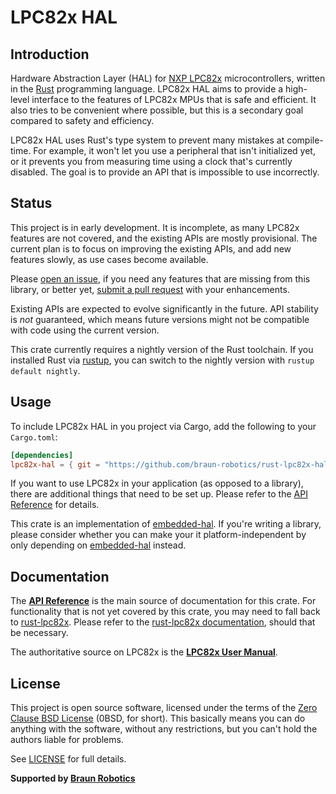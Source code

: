 # LPC82x HAL

## Introduction

Hardware Abstraction Layer (HAL) for [NXP LPC82x] microcontrollers, written in the [Rust] programming language. LPC82x HAL aims to provide a high-level interface to the features of LPC82x MPUs that is safe and efficient. It also tries to be convenient where possible, but this is a secondary goal compared to safety and efficiency.

LPC82x HAL uses Rust's type system to prevent many mistakes at compile-time. For example, it won't let you use a peripheral that isn't initialized yet, or it prevents you from measuring time using a clock that's currently disabled. The goal is to provide an API that is impossible to use incorrectly.

[NXP LPC82x]: https://www.nxp.com/products/processors-and-microcontrollers/arm-based-processors-and-mcus/lpc-cortex-m-mcus/lpc800-series-cortex-m0-plus-mcus/low-cost-microcontrollers-mcus-based-on-arm-cortex-m0-plus-cores:LPC82X
[Rust]: https://www.rust-lang.org/


## Status

This project is in early development. It is incomplete, as many LPC82x features are not covered, and the existing APIs are mostly provisional. The current plan is to focus on improving the existing APIs, and add new features slowly, as use cases become available.

Please [open an issue], if you need any features that are missing from this library, or better yet, [submit a pull request] with your enhancements.

Existing APIs are expected to evolve significantly in the future. API stability is *not* guaranteed, which means future versions might not be compatible with code using the current version.

This crate currently requires a nightly version of the Rust toolchain. If you installed Rust via [rustup], you can switch to the nightly version with `rustup default nightly`.

[open an issue]: https://github.com/braun-robotics/rust-lpc82x-hal/issues/new
[submit a pull request]: https://github.com/braun-robotics/rust-lpc82x-hal/blob/master/CONTRIBUTING.md
[rustup]: https://rustup.rs/


## Usage

To include LPC82x HAL in you project via Cargo, add the following to your `Cargo.toml`:

``` toml
[dependencies]
lpc82x-hal = { git = "https://github.com/braun-robotics/rust-lpc82x-hal.git" }
```

If you want to use LPC82x in your application (as opposed to a library), there are additional things that need to be set up. Please refer to the [API Reference] for details.

This crate is an implementation of [embedded-hal]. If you're writing a library, please consider whether you can make your it platform-independent by only depending on [embedded-hal] instead.

[embedded-hal]: https://github.com/japaric/embedded-hal


## Documentation

The **[API Reference]** is the main source of documentation for this crate. For functionality that is not yet covered by this crate, you may need to fall back to [rust-lpc82x]. Please refer to the [rust-lpc82x documentation], should that be necessary.

The authoritative source on LPC82x is the **[LPC82x User Manual]**.

[rust-lpc82x]: https://crates.io/crates/lpc82x
[rust-lpc82x documentation]: https://docs.rs/lpc82x/
[LPC82x User Manual]: https://www.nxp.com/docs/en/user-guide/UM10800.pdf


## License

This project is open source software, licensed under the terms of the [Zero Clause BSD License][] (0BSD, for short). This basically means you can do anything with the software, without any restrictions, but you can't hold the authors liable for problems.

See [LICENSE] for full details.

[Zero Clause BSD License]: https://opensource.org/licenses/FPL-1.0.0
[LICENSE]: https://github.com/braun-robotics/rust-lpc82x-hal/blob/master/LICENSE


**Supported by [Braun Robotics](https://braun-robotics.com/)**


[API Reference]: https://braun-robotics.github.io/rust-lpc82x-hal/lpc82x_hal/index.html
